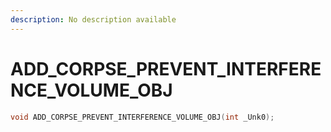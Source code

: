 ```yaml
---
description: No description available 
---
```


# ADD_CORPSE_PREVENT_INTERFERENCE_VOLUME_OBJ

```cpp
void ADD_CORPSE_PREVENT_INTERFERENCE_VOLUME_OBJ(int _Unk0);
```